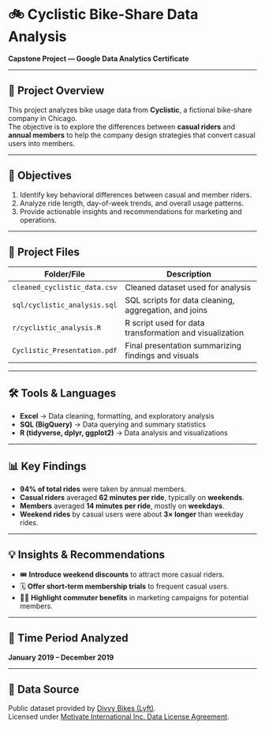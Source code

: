 # 🚲 Cyclistic Bike-Share Data Analysis  
**Capstone Project — Google Data Analytics Certificate**

---

## 📘 Project Overview  
This project analyzes bike usage data from **Cyclistic**, a fictional bike-share company in Chicago.  
The objective is to explore the differences between **casual riders** and **annual members** to help the company design strategies that convert casual users into members.

---

## 🎯 Objectives  
1. Identify key behavioral differences between casual and member riders.  
2. Analyze ride length, day-of-week trends, and overall usage patterns.  
3. Provide actionable insights and recommendations for marketing and operations.

---

## 📂 Project Files  

| Folder/File | Description |
|--------------|-------------|
| `cleaned_cyclistic_data.csv` | Cleaned dataset used for analysis |
| `sql/cyclistic_analysis.sql` | SQL scripts for data cleaning, aggregation, and joins |
| `r/cyclistic_analysis.R` | R script used for data transformation and visualization |
| `Cyclistic_Presentation.pdf` | Final presentation summarizing findings and visuals |

---

## 🛠️ Tools & Languages  

- **Excel** → Data cleaning, formatting, and exploratory analysis  
- **SQL (BigQuery)** → Data querying and summary statistics  
- **R (tidyverse, dplyr, ggplot2)** → Data analysis and visualizations  

---

## 📊 Key Findings  

- **94% of total rides** were taken by annual members.  
- **Casual riders** averaged **62 minutes per ride**, typically on **weekends**.  
- **Members** averaged **14 minutes per ride**, mostly on **weekdays**.  
- **Weekend rides** by casual users were about **3× longer** than weekday rides.  

---

## 💡 Insights & Recommendations  

- 🎟️ **Introduce weekend discounts** to attract more casual riders.  
- 🗓️ **Offer short-term membership trials** to frequent casual users.  
- 🚴‍♀️ **Highlight commuter benefits** in marketing campaigns for potential members.  

---

## 📅 Time Period Analyzed  
**January 2019 – December 2019**

---

## 📁 Data Source  
Public dataset provided by [Divvy Bikes (Lyft)](https://divvy-tripdata.s3.amazonaws.com/index.html).  
Licensed under [Motivate International Inc. Data License Agreement](https://ride.divvybikes.com/data-license-agreement).

